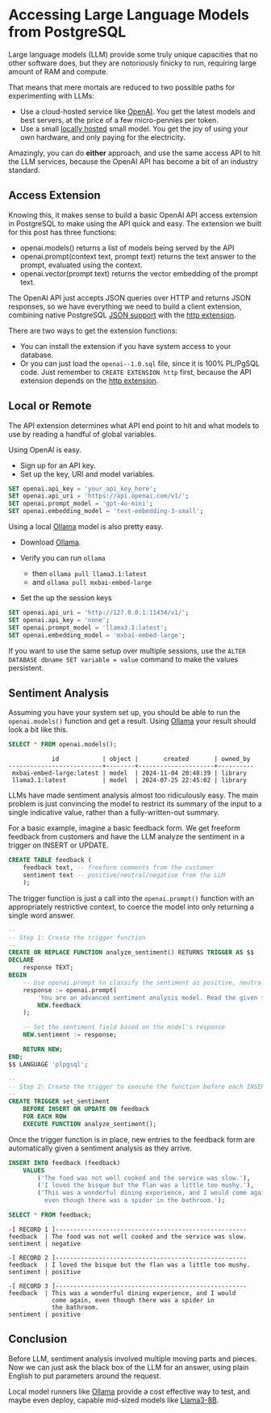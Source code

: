 # Accessing Large Language Models from PostgreSQL

Large language models (LLM) provide some truly unique capacities that no other software does, but they are notoriously finicky to run, requiring large amount of RAM and compute. 

That means that mere mortals are reduced to two possible paths for experimenting with LLMs:

* Use a cloud-hosted service like [OpenAI](https://platform.openai.com/docs/overview). You get the latest models and best servers, at the price of a few micro-pennies per token. 
* Use a small [locally hosted](https://ollama.com) small model. You get the joy of using your own hardware, and only paying for the electricity.

Amazingly, you can do **either** approach, and use the same access API to hit the LLM services, because the OpenAI API has become a bit of an industry standard.


## Access Extension

Knowing this, it makes sense to build a basic OpenAI API access extension in PostgreSQL to make using the API quick and easy. The extension we built for this post has three functions:

* openai.models() returns a list of models being served by the API
* openai.prompt(context text, prompt text) returns the text answer to the prompt, evaluated using the context.
* openai.vector(prompt text) returns the vector embedding of the prompt text. 

The OpenAI API just accepts JSON queries over HTTP and returns JSON responses, so we have everything we need to build a client extension, combining native PostgreSQL [JSON support](https://www.postgresql.org/docs/current/datatype-json.html) with the [http extension](https://github.com/pramsey/pgsql-http).

There are two ways to get the extension functions:

* You can install the extension if you have system access to your database. 
* Or you can just load the `openai--1.0.sql` file, since it is 100% PL/PgSQL code. Just remember to `CREATE EXTENSION http` first, because the API extension depends on the [http extension](https://github.com/pramsey/pgsql-http).


## Local or Remote

The API extension determines what API end point to hit and what models to use by reading a handful of global variables. 

Using OpenAI is easy. 

* Sign up for an API key.
* Set up the key, URI and model variables.

```sql
SET openai.api_key = 'your_api_key_here';
SET openai.api_uri = 'https://api.openai.com/v1/';
SET openai.prompt_model = 'gpt-4o-mini';
SET openai.embedding_model = 'text-embedding-3-small';
```

Using a local [Ollama](https://ollama.com) model is also pretty easy.

* Download [Ollama](https://ollama.com).
* Verify you can run `ollama` 
	* then `ollama pull llama3.1:latest`
	* and `ollama pull mxbai-embed-large`

* Set the up the session keys

```sql
SET openai.api_uri = 'http://127.0.0.1:11434/v1/';
SET openai.api_key = 'none';
SET openai.prompt_model = 'llama3.1:latest';
SET openai.embedding_model = 'mxbai-embed-large';
```
If you want to use the same setup over multiple sessions, use the `ALTER DATABASE dbname SET variable = value` command to make the values persistent.


## Sentiment Analysis

Assuming you have your system set up, you should be able to run the `openai.models()` function and get a result. Using [Ollama](https://ollama.com) your result should look a bit like this.

```sql
SELECT * FROM openai.models();
```
```
            id            | object |       created       | owned_by 
--------------------------+--------+---------------------+----------
 mxbai-embed-large:latest | model  | 2024-11-04 20:48:39 | library
 llama3.1:latest          | model  | 2024-07-25 22:45:02 | library
```

LLMs have made sentiment analysis almost too ridiculously easy. The main problem is just convincing the model to restrict its summary of the input to a single indicative value, rather than a fully-written-out summary.

For a basic example, imagine a basic feedback form. We get freeform feedback from customers and have the LLM analyze the sentiment in a trigger on INSERT or UPDATE.

```sql
CREATE TABLE feedback (
    feedback text, -- freeform comments from the customer
    sentiment text -- positive/neutral/negative from the LLM
    );
```

The trigger function is just a call into the `openai.prompt()` function with an appropriately restrictive context, to coerce the model into only returning a single word answer.

```sql
--
-- Step 1: Create the trigger function
--
CREATE OR REPLACE FUNCTION analyze_sentiment() RETURNS TRIGGER AS $$
DECLARE
    response TEXT;
BEGIN
    -- Use openai.prompt to classify the sentiment as positive, neutral, or negative
    response := openai.prompt(
        'You are an advanced sentiment analysis model. Read the given feedback text carefully and classify it as one of the following sentiments only: "positive", "neutral", or "negative". Respond with exactly one of these words and no others, using lowercase and no punctuation',
        NEW.feedback
    );

    -- Set the sentiment field based on the model's response
    NEW.sentiment := response;

    RETURN NEW;
END;
$$ LANGUAGE 'plpgsql';

--
-- Step 2: Create the trigger to execute the function before each INSERT or UPDATE
--
CREATE TRIGGER set_sentiment
    BEFORE INSERT OR UPDATE ON feedback
    FOR EACH ROW
    EXECUTE FUNCTION analyze_sentiment();
```

Once the trigger function is in place, new entries to the feedback form are automatically given a sentiment analysis as they arrive.

```sql
INSERT INTO feedback (feedback) 
    VALUES 
        ('The food was not well cooked and the service was slow.'),
        ('I loved the bisque but the flan was a little too mushy.'),
        ('This was a wonderful dining experience, and I would come again, 
          even though there was a spider in the bathroom.');

SELECT * FROM feedback;
```
```
-[ RECORD 1 ]-----------------------------------------------------
feedback  | The food was not well cooked and the service was slow.
sentiment | negative

-[ RECORD 2 ]-----------------------------------------------------
feedback  | I loved the bisque but the flan was a little too mushy.
sentiment | positive

-[ RECORD 3 ]-----------------------------------------------------
feedback  | This was a wonderful dining experience, and I would 
            come again, even though there was a spider in 
            the bathroom.
sentiment | positive
```

## Conclusion

Before LLM, sentiment analysis involved multiple moving parts and pieces. Now we can just ask the black box of the LLM for an answer, using plain English to put parameters around the request.

Local model runners like [Ollama](https://ollama.com) provide a cost effective way to test, and maybe even deploy, capable mid-sized models like [Llama3-8B](https://ai.meta.com/blog/meta-llama-3/).

